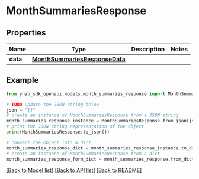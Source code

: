 # MonthSummariesResponse


## Properties

Name | Type | Description | Notes
------------ | ------------- | ------------- | -------------
**data** | [**MonthSummariesResponseData**](MonthSummariesResponseData.md) |  | 

## Example

```python
from ynab_sdk_openapi.models.month_summaries_response import MonthSummariesResponse

# TODO update the JSON string below
json = "{}"
# create an instance of MonthSummariesResponse from a JSON string
month_summaries_response_instance = MonthSummariesResponse.from_json(json)
# print the JSON string representation of the object
print(MonthSummariesResponse.to_json())

# convert the object into a dict
month_summaries_response_dict = month_summaries_response_instance.to_dict()
# create an instance of MonthSummariesResponse from a dict
month_summaries_response_form_dict = month_summaries_response.from_dict(month_summaries_response_dict)
```
[[Back to Model list]](../README.md#documentation-for-models) [[Back to API list]](../README.md#documentation-for-api-endpoints) [[Back to README]](../README.md)


